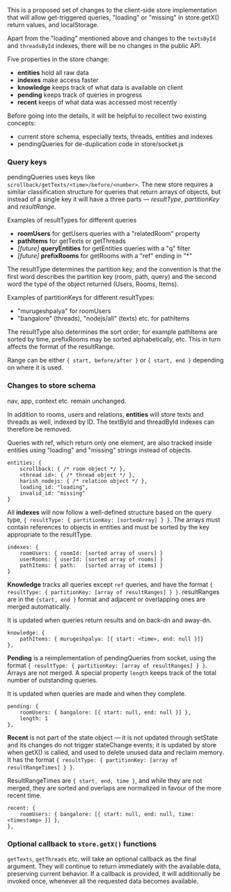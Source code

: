 This is a proposed set of changes to the client-side store implementation that
will allow get-triggered queries, "loading" or "missing" in store.getX() return
values, and localStorage.

Apart from the "loading" mentioned above and changes to the `textsById` and
`threadsById` indexes, there will be no changes in the public API.

Five properties in the store change:

- **entities** hold all raw data
- **indexes** make access faster
- **knowledge** keeps track of what data is available on client
- **pending** keeps track of queries in progress
- **recent** keeps of what data was accessed most recently

Before going into the details, it will be helpful to recollect two existing
concepts:

- current store schema, especially texts, threads, entities and indexes
- pendingQueries for de-duplication code in store/socket.js

### Query keys

pendingQueries uses keys like `scrollback/getTexts/<time>/before/<number>`. The
new store requires a similar classification structure for queries that return
arrays of objects, but instead of a single key it will have a three parts —
*resultType*, *partitionKey* and *resultRange*.

Examples of resultTypes for different queries
  - **roomUsers** for getUsers queries with a "relatedRoom" property
  - **pathItems** for getTexts or getThreads
  - *[future]* **queryEntities** for getEntities queries with a "q" filter
  - *[future]* **prefixRooms** for getRooms with a "ref" ending in "*"

The resultType determines the partition key; and the convention is that the
first word describes the partition key (room, path, query) and the second word
the type of the object returned (Users, Rooms, Items).

Examples of partitionKeys for different resultTypes:
  - "murugeshpalya" for roomUsers
  - "bangalore" (threads), "nodejs/all" (texts) etc. for pathItems

The resultType also determines the sort order; for example pathItems are
sorted by time, prefixRooms may be sorted alphabetically, etc. This in turn
affects the format of the resultRange.

Range can be either `{ start, before/after }` or `{ start, end }` depending
on where it is used.

### Changes to store schema

nav, app, context etc. remain unchanged.

In addition to rooms, users and relations, **entities** will store texts and
threads as well, indexed by ID. The textById and threadById indexes can
therefore be removed.

Queries with ref, which return only one element, are also tracked inside
entities using "loading" and "missing" strings instead of objects.

```
entities: {
	scrollback: { /* room object */ },
	<thread id>: { /* thread object */ },
	harish_nodejs: { /* relation object */ },
	loading_id: "loading",
	invalid_id: "missing"
}
```

All **indexes** will now follow a well-defined structure based on the query
type, `{ resultType: { partitionKey: [sortedArray] } }`. The arrays must
contain references to objects in entities and must be sorted by the key
appropriate to the resultType.

```
indexes: {
	roomUsers: { roomId: [sorted array of users] }
	userRooms: { userId: [sorted array of rooms] }
	pathItems: { path:   [sorted array of items] }
}
```

**Knowledge** tracks all queries except `ref` queries, and have the format
`{ resultType: { partitionKey: [array of resultRanges] } }`. resultRanges are
in the `{start, end }` format and adjacent or overlapping ones are merged
automatically.

It is updated when queries return results and on back-dn and away-dn.

```
knowledge: {
	pathItems: { murugeshpalya: [{ start: <time>, end: null }]}
},
```

**Pending** is a reimplementation of pendingQueries from socket, using the
format `{ resultType: { partitionKey: [array of resultRanges] } }`. Arrays are
not merged. A special property `length` keeps track of the total number of
outstanding queries.

It is updated when queries are made and when they complete.

```
pending: {
	roomUsers: { bangalore: [{ start: null, end: null }] },
	length: 1
},
```

**Recent** is not part of the state object — it is not updated through setState
and its changes do not trigger stateChange events; it is updated by store when
getX() is called, and used to delete unused data and reclaim memory. It has the
format `{ resultType: { partitionKey: [array of resultRangeTimes] } }`.

ResultRangeTimes are `{ start, end, time }`, and while they are not merged,
they are sorted and overlaps are normalized in favour of the more recent time.

```
recent: {
	roomUsers: { bangalore: [{ start: null, end: null, time: <timestamp> }] },
},
```

### Optional callback to `store.getX()` functions

`getTexts`, `getThreads` etc. will take an optional callback as the final
argument. They will continue to return immediately with the available data,
preserving current behavior. If a callback is provided, it will additionally be
invoked once, whenever all the requested data becomes available.
